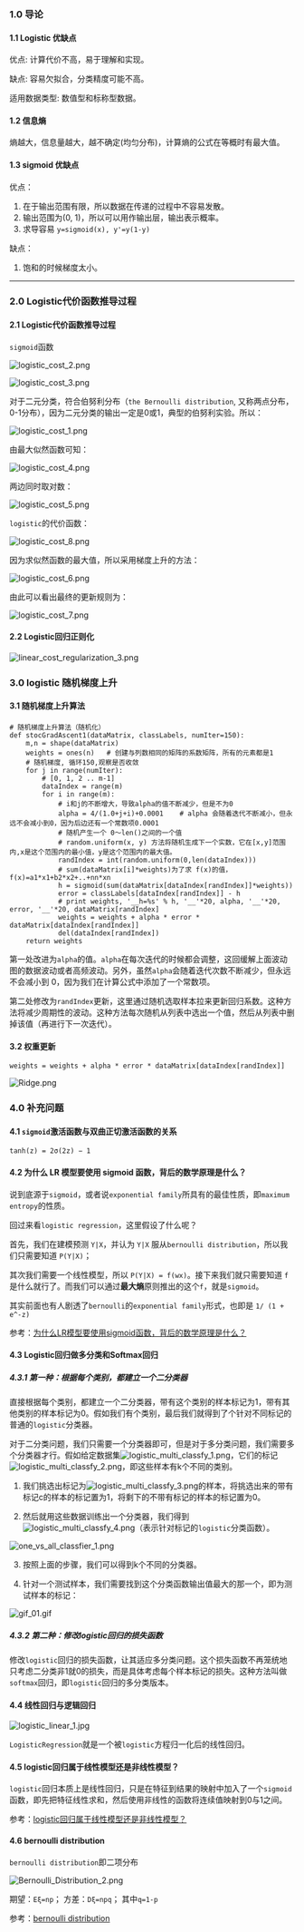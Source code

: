 ### 1.0 导论
#### 1.1 Logistic 优缺点

优点: 计算代价不高，易于理解和实现。

缺点: 容易欠拟合，分类精度可能不高。

适用数据类型: 数值型和标称型数据。

#### 1.2 信息熵

熵越大，信息量越大，越不确定(均匀分布)，计算熵的公式在等概时有最大值。

#### 1.3 sigmoid 优缺点
优点：

1. 在于输出范围有限，所以数据在传递的过程中不容易发散。
2. 输出范围为(0, 1)，所以可以用作输出层，输出表示概率。
3. 求导容易 `y=sigmoid(x), y'=y(1-y)`

缺点：

1. 饱和的时候梯度太小。

----------

### 2.0 Logistic代价函数推导过程
#### 2.1 Logistic代价函数推导过程

`sigmoid`函数

![logistic_cost_2.png](https://i.imgur.com/Z5WY55M.png)

![logistic_cost_3.png](https://i.imgur.com/yIgXIA0.png)

对于二元分类，符合伯努利分布（`the Bernoulli distribution`, 又称两点分布，0-1分布），因为二元分类的输出一定是0或1，典型的伯努利实验。所以：

![logistic_cost_1.png](https://i.imgur.com/t4T020p.png)

由最大似然函数可知：

![logistic_cost_4.png](https://i.imgur.com/TgfFqRr.png)

两边同时取对数：

![logistic_cost_5.png](https://i.imgur.com/VHT1HuN.png)

`logistic`的代价函数：

![logistic_cost_8.png](https://i.imgur.com/BucNDvH.png)

因为求似然函数的最大值，所以采用梯度上升的方法：

![logistic_cost_6.png](https://i.imgur.com/xhswgxA.png)

由此可以看出最终的更新规则为：   

![logistic_cost_7.png](https://i.imgur.com/5XWyZ7W.png)

#### 2.2 Logistic回归正则化

![linear_cost_regularization_3.png](https://i.imgur.com/ujSroz1.png)

### 3.0 logistic 随机梯度上升
#### 3.1 随机梯度上升算法
```
# 随机梯度上升算法（随机化）
def stocGradAscent1(dataMatrix, classLabels, numIter=150):
    m,n = shape(dataMatrix)
    weights = ones(n)   # 创建与列数相同的矩阵的系数矩阵，所有的元素都是1
    # 随机梯度, 循环150,观察是否收敛
    for j in range(numIter):
        # [0, 1, 2 .. m-1]
        dataIndex = range(m)
        for i in range(m):
            # i和j的不断增大，导致alpha的值不断减少，但是不为0
            alpha = 4/(1.0+j+i)+0.0001    # alpha 会随着迭代不断减小，但永远不会减小到0，因为后边还有一个常数项0.0001
            # 随机产生一个 0～len()之间的一个值
            # random.uniform(x, y) 方法将随机生成下一个实数，它在[x,y]范围内,x是这个范围内的最小值，y是这个范围内的最大值。
            randIndex = int(random.uniform(0,len(dataIndex)))
            # sum(dataMatrix[i]*weights)为了求 f(x)的值， f(x)=a1*x1+b2*x2+..+nn*xn
            h = sigmoid(sum(dataMatrix[dataIndex[randIndex]]*weights))
            error = classLabels[dataIndex[randIndex]] - h
            # print weights, '__h=%s' % h, '__'*20, alpha, '__'*20, error, '__'*20, dataMatrix[randIndex]
            weights = weights + alpha * error * dataMatrix[dataIndex[randIndex]]
            del(dataIndex[randIndex])
    return weights
```

第一处改进为`alpha`的值。`alpha`在每次迭代的时候都会调整，这回缓解上面波动图的数据波动或者高频波动。另外，虽然`alpha`会随着迭代次数不断减少，但永远不会减小到 0，因为我们在计算公式中添加了一个常数项。

第二处修改为`randIndex`更新，这里通过随机选取样本拉来更新回归系数。这种方法将减少周期性的波动。这种方法每次随机从列表中选出一个值，然后从列表中删掉该值（再进行下一次迭代）。

#### 3.2 权重更新
```
weights = weights + alpha * error * dataMatrix[dataIndex[randIndex]]
```
![Ridge.png](https://i.imgur.com/Lob12i4.png)

### 4.0 补充问题
#### 4.1 `sigmoid`激活函数与双曲正切激活函数的关系
```
tanh(z) = 2σ(2z) − 1
```

#### 4.2 为什么 LR 模型要使用 sigmoid 函数，背后的数学原理是什么？
说到底源于`sigmoid`，或者说`exponential family`所具有的最佳性质，即`maximum entropy`的性质。

回过来看`logistic regression`，这里假设了什么呢？

首先，我们在建模预测 `Y|X`，并认为 `Y|X` 服从`bernoulli distribution`，所以我们只需要知道 `P(Y|X)`；

其次我们需要一个线性模型，所以 `P(Y|X) = f(wx)`。接下来我们就只需要知道 `f`是什么就行了。而我们可以通过**最大熵**原则推出的这个`f`，就是`sigmoid`。

其实前面也有人剧透了`bernoulli`的`exponential family`形式，也即是 `1/ (1 + e^-z)`
    
参考：[为什么LR模型要使用sigmoid函数，背后的数学原理是什么？](https://www.zhihu.com/question/35322351/answer/67193153)

#### 4.3 Logistic回归做多分类和Softmax回归
##### 4.3.1 第一种：根据每个类别，都建立一个二分类器

直接根据每个类别，都建立一个二分类器，带有这个类别的样本标记为1，带有其他类别的样本标记为0。假如我们有个类别，最后我们就得到了个针对不同标记的普通的`logistic`分类器。

对于二分类问题，我们只需要一个分类器即可，但是对于多分类问题，我们需要多个分类器才行。假如给定数据集![logistic_multi_classfy_1.png](https://i.imgur.com/EVWsC5H.png)，它们的标记![logistic_multi_classfy_2.png](https://i.imgur.com/oEV2bOL.png)，即这些样本有k个不同的类别。

1. 我们挑选出标记为![logistic_multi_classfy_3.png](https://i.imgur.com/adiolsT.png)的样本，将挑选出来的带有标记c的样本的标记置为1，将剩下的不带有标记的样本的标记置为0。

2. 然后就用这些数据训练出一个分类器，我们得到![logistic_multi_classfy_4.png](https://i.imgur.com/I2cJNnq.png)（表示针对标记的`logistic`分类函数）。

![one_vs_all_classfier_1.png](https://i.imgur.com/j3wwn15.png)

3. 按照上面的步骤，我们可以得到k个不同的分类器。

4. 针对一个测试样本，我们需要找到这个分类函数输出值最大的那一个，即为测试样本的标记：

![gif_01.gif](https://i.imgur.com/d8Bmn9F.gif)

##### 4.3.2 第二种：修改logistic回归的损失函数
修改`logistic`回归的损失函数，让其适应多分类问题。这个损失函数不再笼统地只考虑二分类非1就0的损失，而是具体考虑每个样本标记的损失。这种方法叫做`softmax`回归，即`logistic`回归的多分类版本。

#### 4.4 线性回归与逻辑回归
![logistic_linear_1.jpg](https://i.imgur.com/NxvVNZY.jpg)

`LogisticRegression`就是一个被`logistic`方程归一化后的线性回归。

#### 4.5 logistic回归属于线性模型还是非线性模型？
`logistic`回归本质上是线性回归，只是在特征到结果的映射中加入了一个`sigmoid`函数，即先把特征线性求和，然后使用非线性的函数将连续值映射到0与1之间。

参考：[logistic回归属于线性模型还是非线性模型？](https://www.zhihu.com/question/30726036 "logistic回归属于线性模型还是非线性模型？")

#### 4.6 bernoulli distribution
`bernoulli distribution`即二项分布

![Bernoulli_Distribution_2.png](https://i.imgur.com/Bew6rjz.png)

期望：`Eξ=np`； 方差：`Dξ=npq`； 其中`q=1-p`

参考：[bernoulli distribution](https://en.wikipedia.org/wiki/Bernoulli_distribution "bernoulli distribution")